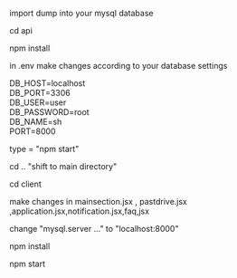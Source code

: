import dump into your mysql database

cd api

npm install

in .env make changes according to your database settings

 DB_HOST=localhost \
 DB_PORT=3306 \
 DB_USER=user \
 DB_PASSWORD=root \
 DB_NAME=sh \
 PORT=8000 

type = "npm start"

cd .. "shift to main directory"

cd client 

make changes in mainsection.jsx , pastdrive.jsx ,application.jsx,notification.jsx,faq,jsx

change "mysql.server ..." to "localhost:8000" 

npm install

npm start


